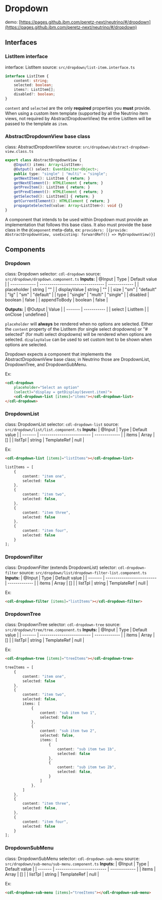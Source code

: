 # Dropdown

demo: [https://pages.github.ibm.com/peretz-next/neutrino/#/dropdown](https://pages.github.ibm.com/peretz-next/neutrino/#/dropdown)

## Interfaces
### ListItem interface
interface: ListItem
source: `src/dropdown/list-item.interface.ts`
```typescript
interface ListItem {
	content: string;
	selected: boolean;
	items?: ListItem[];
	disabled?: boolean;
}
```
`content` and `selected` are the only **required** properties you **must** provide. When using a custom item template (supported by all the Neutrino item views, not required by AbstractDropdownView) the entire ListItem will be passed to the template as `item`.

### AbstractDropdownView base class
class: AbstractDropdownView
source: `src/dropdown/abstract-dropdown-view.class.ts`
```typescript
export class AbstractDropdownView {
	@Input() items: Array<ListItem>;
	@Output() select: EventEmitter<Object>;
	public type: "single" | "multi" = "single";
	getNextItem(): ListItem { return; }
	getNextElement(): HTMLElement { return; }
	getPrevItem(): ListItem { return; }
	getPrevElement(): HTMLElement { return; }
	getSelected(): ListItem[] { return; }
	getCurrentElement(): HTMLElement { return; }
	propagateSelected(value: Array<ListItem>): void {}
}
```
A component that intends to be used within Dropdown must provide an implementation that follows this base class. It also must provide the base class in the `@Component` meta-data, ex: `providers: [{provide: AbstractDropdownView, useExisting: forwardRef(() => MyDropdownView)}]`

## Components
### Dropdown
class: Dropdown
selector: `cdl-dropdown`
source: `src/dropdown/dropdown.component.ts`
**Inputs:**
| @Input        | Type                              | Default value |
| ------------- | --------------------------------- | ------------- |
| placeholder   | string                            | ""            |
| displayValue  | string                            | ""            |
| size          | "sm" \| "default" \| "lg" \| "sm" | "default"     |
| type          | "single" \| "multi"               | "single"      |
| disabled      | boolean                           | false         |
| appendToBody  | boolean                           | false         |

**Outputs:**
| @Output | Value       |
| ------- | ----------- |
| select  | ListItem    |
| onClose | undefined   |

`placeholder` will __always__ be rendered when no options are selected. Either the `content` property of the ListItem (for single select dropdowns) or "# selected" (for multi select dropdowns) will be rendered when options are selected. `displayValue` can be used to set custom text to be shown when options are selected.

Dropdown expects a component that implements the AbstractDropdownView base class; in Neutrino those are DropdownList, DropdownTree, and DropdownSubMenu.

Ex:
```html
<cdl-dropdown
	placeholder="Select an option"
	(select)="display = getDisplay($event.item)">
	<cdl-dropdown-list [items]="items"></cdl-dropdown-list>
</cdl-dropdown>
```


### DropdownList
class: DropdownList
selector: `cdl-dropdown-list`
source: `src/dropdown/list/list.component.ts`
**Inputs:**
| @Input  | Type                       | Default value |
| ------- | -------------------------- | ------------- |
| items   | Array<ListItem>            | []            |
| listTpl | string \| TemplateRef<any> | null          |

Ex:
```html
<cdl-dropdown-list [items]="listItems"></cdl-dropdown-list>
```
```typescript
listItems = [
	{
		content: "item one",
		selected: false
	},
	{
		content: "item two",
		selected: false,
	},
	{
		content: "item three",
		selected: false
	},
	{
		content: "item four",
		selected: false
	}
];
```

### DropdownFilter
class: DropdownFilter (extends DropdownList)
selector: `cdl-dropdown-filter`
source: `src/dropdown/list/dropdown-filter-list.component.ts`
**Inputs:**
| @Input  | Type                       | Default value |
| ------- | -------------------------- | ------------- |
| items   | Array<ListItem>            | []            |
| listTpl | string \| TemplateRef<any> | null          |

Ex:
```html
<cdl-dropdown-filter [items]="listItems"></cdl-dropdown-filter>
```

### DropdownTree
class: DropdownTree
selector: `cdl-dropdown-tree`
source: `src/dropdown/tree/tree.component.ts`
**Inputs:**
| @Input  | Type                       | Default value |
| ------- | -------------------------- | ------------- |
| items   | Array<ListItem>            | []            |
| listTpl | string \| TemplateRef<any> | null          |

Ex:
```html
<cdl-dropdown-tree [items]="treeItems"></cdl-dropdown-tree>
```
```typescript
treeItems = [
	{
		content: "item one",
		selected: false
	},
	{
		content: "item two",
		selected: false,
		items: [
			{
				content: "sub item two 1",
				selected: false
			},
			{
				content: "sub item two 2",
				selected: false,
				items: [
					{
						content: "sub item two 1b",
						selected: false
					},
					{
						content: "sub item two 2b",
						selected: false,
					}
				]
			},
		]
	},
	{
		content: "item three",
		selected: false,
	},
	{
		content: "item four",
		selected: false
	}
];
```

### DropdownSubMenu
class: DropdownSubMenu
selector: `cdl-dropdown-sub-menu`
source: `src/dropdown/sub-menu/sub-menu.component.ts`
**Inputs:**
| @Input  | Type                       | Default value |
| ------- | -------------------------- | ------------- |
| items   | Array<ListItem>            | []            |
| listTpl | string \| TemplateRef<any> | null          |

Ex:
```html
<cdl-dropdown-sub-menu [items]="treeItems"></cdl-dropdown-sub-menu>
```
